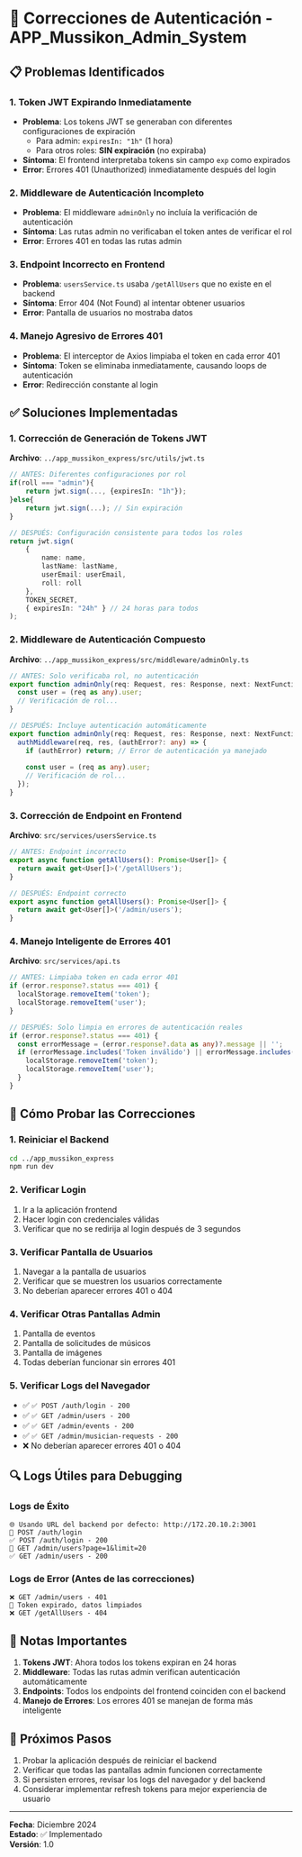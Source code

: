 # 🔧 Correcciones de Autenticación - APP_Mussikon_Admin_System

## 📋 Problemas Identificados

### 1. **Token JWT Expirando Inmediatamente**
- **Problema**: Los tokens JWT se generaban con diferentes configuraciones de expiración
  - Para admin: `expiresIn: "1h"` (1 hora)
  - Para otros roles: **SIN expiración** (no expiraba)
- **Síntoma**: El frontend interpretaba tokens sin campo `exp` como expirados
- **Error**: Errores 401 (Unauthorized) inmediatamente después del login

### 2. **Middleware de Autenticación Incompleto**
- **Problema**: El middleware `adminOnly` no incluía la verificación de autenticación
- **Síntoma**: Las rutas admin no verificaban el token antes de verificar el rol
- **Error**: Errores 401 en todas las rutas admin

### 3. **Endpoint Incorrecto en Frontend**
- **Problema**: `usersService.ts` usaba `/getAllUsers` que no existe en el backend
- **Síntoma**: Error 404 (Not Found) al intentar obtener usuarios
- **Error**: Pantalla de usuarios no mostraba datos

### 4. **Manejo Agresivo de Errores 401**
- **Problema**: El interceptor de Axios limpiaba el token en cada error 401
- **Síntoma**: Token se eliminaba inmediatamente, causando loops de autenticación
- **Error**: Redirección constante al login

## ✅ Soluciones Implementadas

### 1. **Corrección de Generación de Tokens JWT**
**Archivo**: `../app_mussikon_express/src/utils/jwt.ts`

```typescript
// ANTES: Diferentes configuraciones por rol
if(roll === "admin"){
    return jwt.sign(..., {expiresIn: "1h"});
}else{
    return jwt.sign(...); // Sin expiración
}

// DESPUÉS: Configuración consistente para todos los roles
return jwt.sign(
    {
        name: name,
        lastName: lastName,
        userEmail: userEmail,
        roll: roll
    }, 
    TOKEN_SECRET, 
    { expiresIn: "24h" } // 24 horas para todos
);
```

### 2. **Middleware de Autenticación Compuesto**
**Archivo**: `../app_mussikon_express/src/middleware/adminOnly.ts`

```typescript
// ANTES: Solo verificaba rol, no autenticación
export function adminOnly(req: Request, res: Response, next: NextFunction): void {
  const user = (req as any).user;
  // Verificación de rol...
}

// DESPUÉS: Incluye autenticación automáticamente
export function adminOnly(req: Request, res: Response, next: NextFunction): void {
  authMiddleware(req, res, (authError?: any) => {
    if (authError) return; // Error de autenticación ya manejado
    
    const user = (req as any).user;
    // Verificación de rol...
  });
}
```

### 3. **Corrección de Endpoint en Frontend**
**Archivo**: `src/services/usersService.ts`

```typescript
// ANTES: Endpoint incorrecto
export async function getAllUsers(): Promise<User[]> {
  return await get<User[]>('/getAllUsers');
}

// DESPUÉS: Endpoint correcto
export async function getAllUsers(): Promise<User[]> {
  return await get<User[]>('/admin/users');
}
```

### 4. **Manejo Inteligente de Errores 401**
**Archivo**: `src/services/api.ts`

```typescript
// ANTES: Limpiaba token en cada error 401
if (error.response?.status === 401) {
  localStorage.removeItem('token');
  localStorage.removeItem('user');
}

// DESPUÉS: Solo limpia en errores de autenticación reales
if (error.response?.status === 401) {
  const errorMessage = (error.response?.data as any)?.message || '';
  if (errorMessage.includes('Token inválido') || errorMessage.includes('expirado')) {
    localStorage.removeItem('token');
    localStorage.removeItem('user');
  }
}
```

## 🧪 Cómo Probar las Correcciones

### 1. **Reiniciar el Backend**
```bash
cd ../app_mussikon_express
npm run dev
```

### 2. **Verificar Login**
1. Ir a la aplicación frontend
2. Hacer login con credenciales válidas
3. Verificar que no se redirija al login después de 3 segundos

### 3. **Verificar Pantalla de Usuarios**
1. Navegar a la pantalla de usuarios
2. Verificar que se muestren los usuarios correctamente
3. No deberían aparecer errores 401 o 404

### 4. **Verificar Otras Pantallas Admin**
1. Pantalla de eventos
2. Pantalla de solicitudes de músicos
3. Pantalla de imágenes
4. Todas deberían funcionar sin errores 401

### 5. **Verificar Logs del Navegador**
- ✅ `✅ POST /auth/login - 200`
- ✅ `✅ GET /admin/users - 200`
- ✅ `✅ GET /admin/events - 200`
- ✅ `✅ GET /admin/musician-requests - 200`
- ❌ No deberían aparecer errores 401 o 404

## 🔍 Logs Útiles para Debugging

### Logs de Éxito
```
🌐 Usando URL del backend por defecto: http://172.20.10.2:3001
🚀 POST /auth/login
✅ POST /auth/login - 200
🚀 GET /admin/users?page=1&limit=20
✅ GET /admin/users - 200
```

### Logs de Error (Antes de las correcciones)
```
❌ GET /admin/users - 401
🔐 Token expirado, datos limpiados
❌ GET /getAllUsers - 404
```

## 📝 Notas Importantes

1. **Tokens JWT**: Ahora todos los tokens expiran en 24 horas
2. **Middleware**: Todas las rutas admin verifican autenticación automáticamente
3. **Endpoints**: Todos los endpoints del frontend coinciden con el backend
4. **Manejo de Errores**: Los errores 401 se manejan de forma más inteligente

## 🚀 Próximos Pasos

1. Probar la aplicación después de reiniciar el backend
2. Verificar que todas las pantallas admin funcionen correctamente
3. Si persisten errores, revisar los logs del navegador y del backend
4. Considerar implementar refresh tokens para mejor experiencia de usuario

---

**Fecha**: Diciembre 2024  
**Estado**: ✅ Implementado  
**Versión**: 1.0 